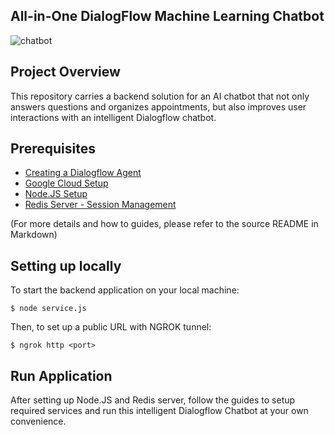 ## All-in-One DialogFlow Machine Learning Chatbot
![chatbot](images/dialogflow-icon.png)

## Project Overview
This repository carries a backend solution for an AI chatbot that not only answers questions and organizes appointments, but also improves user interactions with an intelligent Dialogflow chatbot.

## Prerequisites
* [Creating a Dialogflow Agent](https://dialogflow.cloud.google.com/#/agent/)
* [Google Cloud Setup](https://cloud.google.com/dialogflow/es/docs/quick/setup)
* [Node.JS Setup](https://www.pluralsight.com/guides/getting-started-with-nodejs)
* [Redis Server - Session Management](https://www.sitepoint.com/using-redis-node-js/)

(For more details and how to guides, please refer to the source README in Markdown)

## Setting up locally
To start the backend application on your local machine:
```
$ node service.js
```
Then, to set up a public URL with NGROK tunnel:
```
$ ngrok http <port>
```

## Run Application
After setting up Node.JS and Redis server, follow the guides to setup required services and run this intelligent Dialogflow Chatbot at your own convenience.

